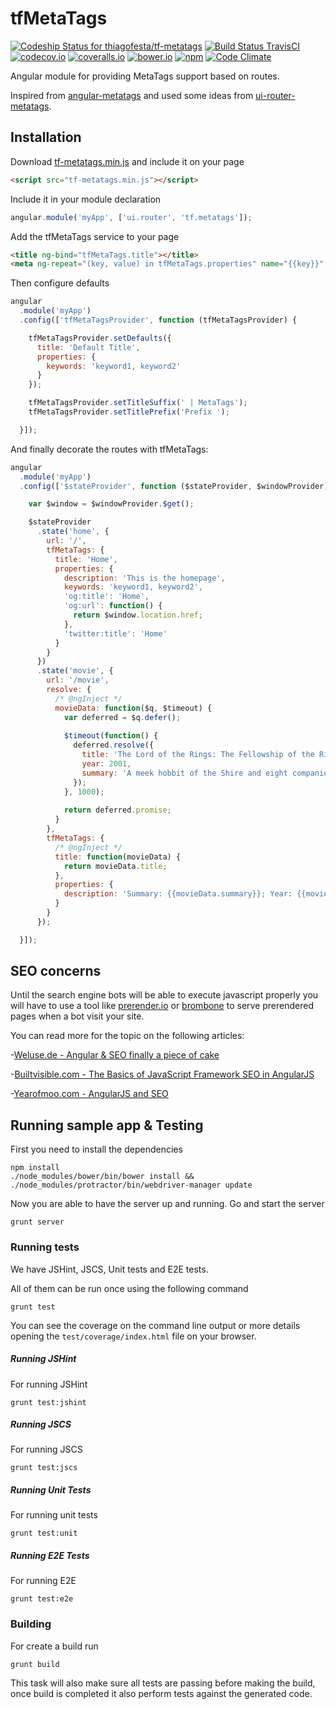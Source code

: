 # tfMetaTags

[ ![Codeship Status for thiagofesta/tf-metatags](https://img.shields.io/codeship/af075410-1dd6-0133-13c3-0a18ce4642f2.svg)](https://codeship.com/projects/95120) [![Build Status TravisCI](https://img.shields.io/travis/thiagofesta/tf-metatags.svg)](https://travis-ci.org/thiagofesta/tf-metatags) [![codecov.io](https://img.shields.io/codecov/c/github/thiagofesta/tf-metatags.svg)](http://codecov.io/github/thiagofesta/tf-metatags?branch=master) [![coveralls.io](https://img.shields.io/coveralls/thiagofesta/tf-metatags/master.svg)](https://coveralls.io/github/thiagofesta/tf-metatags) [![bower.io](https://img.shields.io/bower/v/tf-metatags.svg)](http://bower.io/search/?q=tf-metatags)  [![npm](https://img.shields.io/npm/v/tf-metatags.svg)](https://www.npmjs.com/package/tf-metatags)
[![Code Climate](https://img.shields.io/codeclimate/github/thiagofesta/tf-metatags.svg)](https://codeclimate.com/github/thiagofesta/tf-metatags)

Angular module for providing MetaTags support based on routes.

Inspired from [angular-metatags](https://github.com/AvraamMavridis/angular-metatags) and used some ideas from [ui-router-metatags](https://github.com/tinusn/ui-router-metatags).

## Installation

Download [tf-metatags.min.js](https://raw.githubusercontent.com/thiagofesta/tf-metatags/master/release/tf-metatags.min.js) and include it on your page

```html
<script src="tf-metatags.min.js"></script>
```

Include it in your module declaration

```javascript
angular.module('myApp', ['ui.router', 'tf.metatags']);
```

Add the tfMetaTags service to your page

```html
<title ng-bind="tfMetaTags.title"></title>
<meta ng-repeat="(key, value) in tfMetaTags.properties" name="{{key}}" content="{{value}}" >
```

Then configure defaults

```javascript
angular
  .module('myApp')
  .config(['tfMetaTagsProvider', function (tfMetaTagsProvider) {

    tfMetaTagsProvider.setDefaults({
      title: 'Default Title',
      properties: {
        keywords: 'keyword1, keyword2'
      }
    });

    tfMetaTagsProvider.setTitleSuffix(' | MetaTags');
    tfMetaTagsProvider.setTitlePrefix('Prefix ');

  }]);
```

And finally decorate the routes with tfMetaTags:

```javascript
angular
  .module('myApp')
  .config(['$stateProvider', function ($stateProvider, $windowProvider) {

    var $window = $windowProvider.$get();

    $stateProvider
      .state('home', {
        url: '/',
        tfMetaTags: {
          title: 'Home',
          properties: {
            description: 'This is the homepage',
            keywords: 'keyword1, keyword2',
            'og:title': 'Home',
            'og:url': function() {
              return $window.location.href;
            },
            'twitter:title': 'Home'
          }
        }
      })
      .state('movie', {
        url: '/movie',
        resolve: {
          /* @ngInject */
          movieData: function($q, $timeout) {
            var deferred = $q.defer();
  
            $timeout(function() {
              deferred.resolve({
                title: 'The Lord of the Rings: The Fellowship of the Ring',
                year: 2001,
                summary: 'A meek hobbit of the Shire and eight companions set out on a journey to Mount Doom to destroy the One Ring and the dark lord Sauron.'
              });
            }, 1000);
  
            return deferred.promise;
          }
        },
        tfMetaTags: {
          /* @ngInject */
          title: function(movieData) {
            return movieData.title;
          },
          properties: {
            description: 'Summary: {{movieData.summary}}; Year: {{movieData.year}}'
          }
        }
      });

  }]);
```

## SEO concerns

Until the search engine bots will be able to execute javascript properly you will have to use a tool like [prerender.io](https://prerender.io/) or [brombone](http://www.brombone.com/) to serve prerendered pages when a bot visit your site.

You can read more for the topic on the following articles:

-[Weluse.de - Angular & SEO finally a piece of cake](https://weluse.de/blog/angularjs-seo-finally-a-piece-of-cake.html)

-[Builtvisible.com - The Basics of JavaScript Framework SEO in AngularJS](http://builtvisible.com/javascript-framework-seo/)

-[Yearofmoo.com - AngularJS and SEO](http://www.yearofmoo.com/2012/11/angularjs-and-seo.html)


## Running sample app & Testing

First you need to install the dependencies

    npm install
    ./node_modules/bower/bin/bower install && ./node_modules/protractor/bin/webdriver-manager update

Now you are able to have the server up and running. Go and start the server

    grunt server


### Running tests

We have JSHint, JSCS, Unit tests and E2E tests.

All of them can be run once using the following command

    grunt test

You can see the coverage on the command line output or more details opening the `test/coverage/index.html` file on your browser.


##### Running JSHint

For running JSHint

    grunt test:jshint


##### Running JSCS

For running JSCS

    grunt test:jscs


##### Running Unit Tests

For running unit tests

    grunt test:unit


##### Running E2E Tests

For running E2E

    grunt test:e2e


### Building

For create a build run

    grunt build

This task will also make sure all tests are passing before making the build, once build is completed it also perform tests against the generated code.

